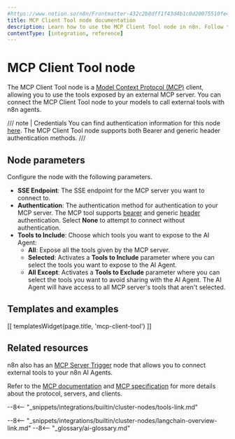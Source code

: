 ```yaml
---
#https://www.notion.so/n8n/Frontmatter-432c2b8dff1f43d4b1c8d20075510fe4
title: MCP Client Tool node documentation
description: Learn how to use the MCP Client Tool node in n8n. Follow technical documentation to integrate MCP Client Tool node into your workflows.
contentType: [integration, reference]
---
```


# MCP Client Tool node

The MCP Client Tool node is a [Model Context Protocol (MCP)](https://modelcontextprotocol.io/introduction) client, allowing you to use the tools exposed by an external MCP server. You can connect the MCP Client Tool node to your models to call external tools with n8n agents.

///  note  | Credentials
You can find authentication information for this node [here](/integrations/builtin/credentials/httprequest.md). The MCP Client Tool node supports both Bearer and generic header authentication methods.
///

## Node parameters

Configure the node with the following parameters.

* **SSE Endpoint**: The SSE endpoint for the MCP server you want to connect to.
* **Authentication**: The authentication method for authentication to your MCP server. The MCP tool supports [bearer](/integrations/builtin/credentials/httprequest.md#using-bearer-auth) and generic [header](/integrations/builtin/credentials/httprequest.md#using-header-auth) authentication. Select **None** to attempt to connect without authentication.
* **Tools to Include**: Choose which tools you want to expose to the AI Agent:
	* **All**: Expose all the tools given by the MCP server.
	* **Selected**: Activates a **Tools to Include** parameter where you can select the tools you want to expose to the AI Agent.
	* **All Except**: Activates a **Tools to Exclude** parameter where you can select the tools you want to avoid sharing with the AI Agent. The AI Agent will have access to all MCP server's tools that aren't selected.

## Templates and examples

<!-- see https://www.notion.so/n8n/Pull-in-templates-for-the-integrations-pages-37c716837b804d30a33b47475f6e3780 -->
[[ templatesWidget(page.title, 'mcp-client-tool') ]]

## Related resources

n8n also has an [MCP Server Trigger](/integrations/builtin/core-nodes/n8n-nodes-langchain.mcptrigger.md) node that allows you to connect external tools to your n8n AI Agents.

Refer to the [MCP documentation](https://modelcontextprotocol.io/introduction) and [MCP specification](https://modelcontextprotocol.io/specification/) for more details about the protocol, servers, and clients.

--8<-- "_snippets/integrations/builtin/cluster-nodes/tools-link.md"

--8<-- "_snippets/integrations/builtin/cluster-nodes/langchain-overview-link.md"
--8<-- "_glossary/ai-glossary.md"
